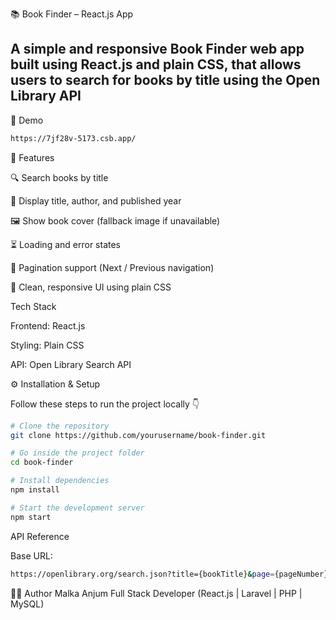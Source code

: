📚 Book Finder – React.js App

A simple and responsive Book Finder web app built using React.js and plain CSS, that allows users to search for books by title using the Open Library API
--


🚀 Demo
```bash
https://7jf28v-5173.csb.app/
```

🧠 Features

🔍 Search books by title

📖 Display title, author, and published year

🖼️ Show book cover (fallback image if unavailable)

⏳ Loading and error states

📄 Pagination support (Next / Previous navigation)

🎨 Clean, responsive UI using plain CSS

Tech Stack

Frontend: React.js

Styling: Plain CSS

API: Open Library Search API

⚙️ Installation & Setup

Follow these steps to run the project locally 👇
```bash
# Clone the repository
git clone https://github.com/yourusername/book-finder.git

# Go inside the project folder
cd book-finder

# Install dependencies
npm install

# Start the development server
npm start
```

API Reference

Base URL:
```bash
https://openlibrary.org/search.json?title={bookTitle}&page={pageNumber}
```

🧑‍💻 Author
Malka Anjum
Full Stack Developer (React.js | Laravel | PHP | MySQL)

